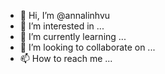 - 👋 Hi, I’m @annalinhvu
- 👀 I’m interested in ...
- 🌱 I’m currently learning ...
- 💞️ I’m looking to collaborate on ...
- 📫 How to reach me ...

<!---
annalinhvu/annalinhvu is a ✨ special ✨ repository because its `README.md` (this file) appears on your GitHub profile.
You can click the Preview link to take a look at your changes.
--->
